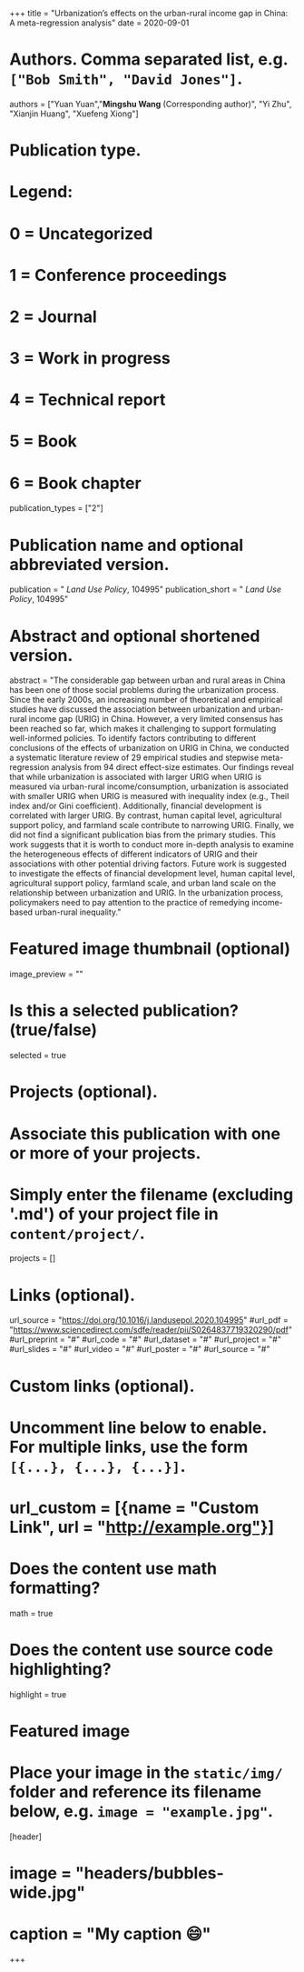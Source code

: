 +++
title = "Urbanization’s effects on the urban-rural income gap in China: A meta-regression analysis"
date = 2020-09-01

# Authors. Comma separated list, e.g. `["Bob Smith", "David Jones"]`.
authors = ["Yuan Yuan","**Mingshu Wang** (Corresponding author)", "Yi Zhu", "Xianjin Huang", "Xuefeng Xiong"]

# Publication type.
# Legend:
# 0 = Uncategorized
# 1 = Conference proceedings
# 2 = Journal
# 3 = Work in progress
# 4 = Technical report
# 5 = Book
# 6 = Book chapter
publication_types = ["2"]

# Publication name and optional abbreviated version.
publication = " *Land Use Policy*, 104995"
publication_short = " *Land Use Policy*, 104995"

# Abstract and optional shortened version.
abstract = "The considerable gap between urban and rural areas in China has been one of those social problems during the urbanization process. Since the early 2000s, an increasing number of theoretical and empirical studies have discussed the association between urbanization and urban-rural income gap (URIG) in China. However, a very limited consensus has been reached so far, which makes it challenging to support formulating well-informed policies. To identify factors contributing to different conclusions of the effects of urbanization on URIG in China, we conducted a systematic literature review of 29 empirical studies and stepwise meta-regression analysis from 94 direct effect-size estimates. Our findings reveal that while urbanization is associated with larger URIG when URIG is measured via urban-rural income/consumption, urbanization is associated with smaller URIG when URIG is measured with inequality index (e.g., Theil index and/or Gini coefficient). Additionally, financial development is correlated with larger URIG. By contrast, human capital level, agricultural support policy, and farmland scale contribute to narrowing URIG. Finally, we did not find a significant publication bias from the primary studies. This work suggests that it is worth to conduct more in-depth analysis to examine the heterogeneous effects of different indicators of URIG and their associations with other potential driving factors. Future work is suggested to investigate the effects of financial development level, human capital level, agricultural support policy, farmland scale, and urban land scale on the relationship between urbanization and URIG. In the urbanization process, policymakers need to pay attention to the practice of remedying income-based urban-rural inequality."

# Featured image thumbnail (optional)
image_preview = ""

# Is this a selected publication? (true/false)
selected = true

# Projects (optional).
#   Associate this publication with one or more of your projects.
#   Simply enter the filename (excluding '.md') of your project file in `content/project/`.

projects = []

# Links (optional).
url_source = "https://doi.org/10.1016/j.landusepol.2020.104995"
#url_pdf = "https://www.sciencedirect.com/sdfe/reader/pii/S0264837719320290/pdf"
#url_preprint = "#"
#url_code = "#"
#url_dataset = "#"
#url_project = "#"
#url_slides = "#"
#url_video = "#"
#url_poster = "#"
#url_source = "#"

# Custom links (optional).
#   Uncomment line below to enable. For multiple links, use the form `[{...}, {...}, {...}]`.
# url_custom = [{name = "Custom Link", url = "http://example.org"}]

# Does the content use math formatting?
math = true

# Does the content use source code highlighting?
highlight = true

# Featured image
# Place your image in the `static/img/` folder and reference its filename below, e.g. `image = "example.jpg"`.
[header]
# image = "headers/bubbles-wide.jpg"
# caption = "My caption :smile:"

+++

